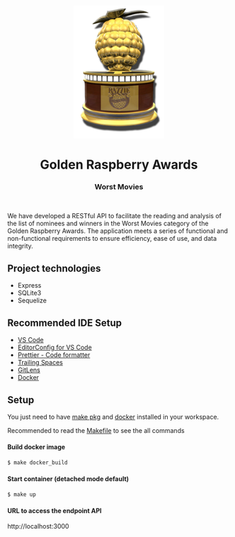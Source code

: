 <p align="center">
  <img alt="Logo" with="300" height="300" src="./static/trophy.png" />
</p>

<h1 align="center">
  Golden Raspberry Awards
</h1>
<h3 align="center">
  Worst Movies
</h3>
<br />

We have developed a RESTful API to facilitate the reading and analysis of the list of nominees and winners in the Worst Movies category of the Golden Raspberry Awards. The application meets a series of functional and non-functional requirements to ensure efficiency, ease of use, and data integrity.

## Project technologies

- Express
- SQLite3
- Sequelize

## Recommended IDE Setup

- [VS Code](https://code.visualstudio.com/)
- [EditorConfig for VS Code](https://marketplace.visualstudio.com/items?itemName=EditorConfig.EditorConfig)
- [Prettier - Code formatter](https://marketplace.visualstudio.com/items?itemName=esbenp.prettier-vscode)
- [Trailing Spaces](https://marketplace.visualstudio.com/items?itemName=shardulm94.trailing-spaces)
- [GitLens](https://marketplace.visualstudio.com/items?itemName=eamodio.gitlens)
- [Docker](https://marketplace.visualstudio.com/items?itemName=ms-azuretools.vscode-docker)

## Setup

You just need to have [make pkg](https://linuxhint.com/install-make-ubuntu/) and [docker](https://www.docker.com/) installed in your workspace.

Recommended to read the [Makefile](./Makefile) to see the all commands

#### Build docker image

```bash
$ make docker_build
```

#### Start container (detached mode default)

```bash
$ make up
```

#### URL to access the endpoint API

http://localhost:3000
